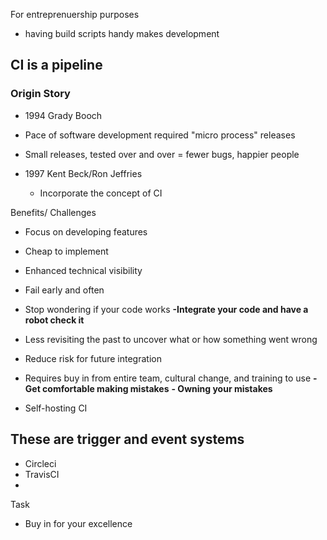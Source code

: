 For entreprenuership purposes
- having build scripts handy makes development 
## CI is a pipeline
### Origin Story
- 1994 Grady Booch
- Pace of software development required "micro process" releases
- Small releases, tested over and over = fewer bugs, happier people

- 1997 Kent Beck/Ron Jeffries
  - Incorporate the concept of CI

Benefits/ Challenges

- Focus on developing features
- Cheap to implement
- Enhanced technical visibility
- Fail early and often 
- Stop wondering if your code works
  **-Integrate your code and have a robot check it**
- Less revisiting the past to uncover what or how something went wrong
- Reduce risk for future integration

- Requires buy in from entire team, cultural change, and training to use
  **- Get comfortable making mistakes**
  **- Owning your mistakes**
- Self-hosting CI
## These are trigger and event systems
- Circleci
- TravisCI
- 

Task
- Buy in for your excellence